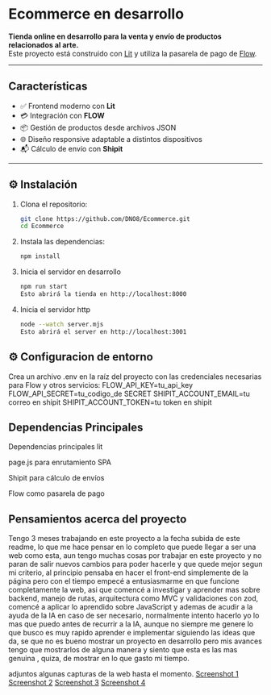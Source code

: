 # Ecommerce en desarrollo

**Tienda online en desarrollo para la venta y envío de productos relacionados al arte.**  
Este proyecto está construido con [Lit](https://lit.dev/) y utiliza la pasarela de pago de [Flow](https://www.flow.cl/).

---

##  Características

- ✅ Frontend moderno con **Lit**
- 💳 Integración con **FLOW**
- 📦 Gestión de productos desde archivos JSON
- 🌐 Diseño responsive adaptable a distintos dispositivos
- 📬 Cálculo de envío con **Shipit**

---
## ⚙️ Instalación

1. Clona el repositorio:

   ```bash
   git clone https://github.com/DNO8/Ecommerce.git
   cd Ecommerce
2. Instala las dependencias:

   ```bash
   npm install
3. Inicia el servidor en desarrollo
   ```bash
   npm run start
   Esto abrirá la tienda en http://localhost:8000
4. Inicia el servidor http
   ```bash
   node --watch server.mjs
   Esto abrirá el server en http://localhost:3001

## ⚙️ Configuracion de entorno
Crea un archivo .env en la raíz del proyecto con las credenciales necesarias para Flow y otros servicios:
FLOW_API_KEY=tu_api_key
FLOW_API_SECRET=tu_codigo_de SECRET
SHIPIT_ACCOUNT_EMAIL=tu correo en shipit
SHIPIT_ACCOUNT_TOKEN=tu token en shipit

## Dependencias Principales

Dependencias principales
lit

page.js para enrutamiento SPA

Shipit para cálculo de envíos

Flow como pasarela de pago

## Pensamientos acerca del proyecto
Tengo 3 meses trabajando en este proyecto a la fecha subida de este readme, lo que me hace pensar en lo completo que puede llegar a ser una web como esta,
aun tengo muchas cosas por trabajar en este proyecto y no paran de salir nuevos cambios para poder hacerle y que quede mejor segun mi criterio, 
al principio pensaba en hacer el front-end simplemente de la página pero con el tiempo empecé a entusiasmarme en que funcione completamente la web,
asi que comencé a investigar y aprender mas sobre backend, manejo de rutas, arquitectura como MVC y validaciones con zod, comencé a aplicar lo aprendido
sobre JavaScript y ademas de acudir a la ayuda de la IA en caso de ser necesario, normalmente intento hacerlo yo lo mas que puedo antes de recurrir a la IA,
aunque no siempre me genere lo que busco es muy rapido aprender e implementar siguiendo las ideas que da, se que no es bueno mostrar un proyecto en desarrollo pero
mis avances tengo que mostrarlos de alguna manera y siento que esta es las mas genuina , quiza, de mostrar en lo que gasto mi tiempo.


adjuntos algunas capturas de la web hasta el momento.
[Screenshot 1](https://github.com/user-attachments/assets/36972988-ae61-4505-a077-5290259269ba)
[Screenshot 2](https://github.com/user-attachments/assets/6490b495-929d-45ad-b65f-87825c6afc27)
[Screenshot 3](https://github.com/user-attachments/assets/1240380a-0e3d-4907-95aa-e0851479e2a4)
[Screenshot 4](https://github.com/user-attachments/assets/7536ed37-e08f-4b79-89cd-543242d7ff96)
